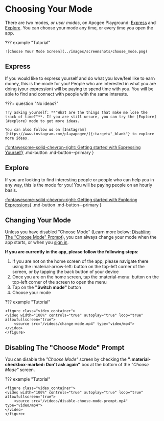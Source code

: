 # Choosing Your Mode

There are two modes, *or user modes*, on Apogee Playground: [Express](#express) and [Explore](#explore). You can choose your mode any time, or every time you open the app.

??? example "Tutorial"

    ![Choose Your Mode Screen](../images/screenshots/choose_mode.png)

## Express

If you would like to express yourself and do what you love/feel like to earn money, this is the mode for you! People who are interested in what you are doing (your expression) will be paying to spend time with you. You will be able to find and connect with people with the same interests.

???+ question "No ideas?"

    Try asking yourself: **"What are the things that make me lose the track of time?"**. If you are still unsure, you can try the [Explore](#explore) mode to get more ideas.

    You can also follow us on [Instagram](https://www.instagram.com/playapogee/){:target="_blank"} to explore more ideas.

[:fontawesome-solid-chevron-right: Getting started with Expressing Yourself](Expressing_Yourself/index.en.md){ .md-button .md-button--primary }

## Explore

If you are looking to find interesting people or people who can help you in any way, this is the mode for you! You will be paying people on an hourly basis.

[:fontawesome-solid-chevron-right: Getting started with Exploring Expressions](Exploring_Expressions/index.en.md){ .md-button .md-button--primary }

## Changing Your Mode

Unless you have disabled "Choose Mode" (Learn more below: [Disabling The "Choose Mode" Prompt](#disabling-the-choose-mode-prompt)), you can always change your mode when the app starts, or when you [sign in](signin.en.md).

**If you are currently in the app, please follow the following steps:**

1. If you are not on the home screen of the app, please navigate there using the :material-arrow-left: button on the top-left corner of the screen, or by tapping the back button of your device
2. Once you are on the home screen, tap the :material-menu: button on the top-left corner of the screen to open the menu
3. Tap on the **"Switch mode"** button
4. Choose your mode

??? example "Tutorial"

    <figure class="video_container">
    <video width="100%" controls="true" autoplay="true" loop="true" allowfullscreen="true">
        <source src="/videos/change-mode.mp4" type="video/mp4">
    </video>
    </figure>

## Disabling The "Choose Mode" Prompt

You can disable the *"Choose Mode"* screen by checking the **":material-checkbox-marked: Don't ask again"** box at the bottom of the *"Choose Mode"* screen.

??? example "Tutorial"

    <figure class="video_container">
    <video width="100%" controls="true" autoplay="true" loop="true" allowfullscreen="true">
        <source src="/videos/disable-choose-mode-prompt.mp4" type="video/mp4">
    </video>
    </figure>
